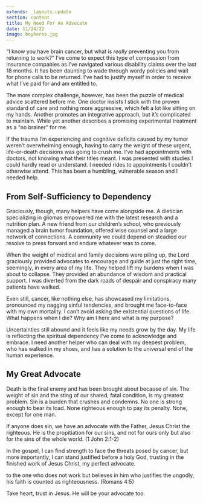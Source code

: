 ```yaml
---
extends: _layouts.update
section: content
title: My Need For An Advocate
date: 11/24/22
image: boyheros.jpg
---
```


“I know you have brain cancer, but what is <i>really</i> preventing you from returning to work?” I’ve come to expect this type of compassion from insurance companies as I’ve navigated various disability claims over the last 18 months. It has been daunting to wade through wordy policies and wait for phone calls to be returned. I’ve had to justify myself in order to receive what I’ve paid for and am entitled to. 

The more complex challenge, however, has been the puzzle of medical advice scattered before me. One doctor insists I stick with the proven standard of care and nothing more aggressive, which felt a lot like sitting on my hands. Another promotes an integrative approach, but it’s complicated to maintain. While yet another describes a promising experimental treatment as a “no brainer” for me. 

If the trauma I’m experiencing and cognitive deficits caused by my tumor weren’t overwhelming enough, having to carry the weight of these urgent, life-or-death decisions was going to crush me. I've had appointments with doctors, not knowing what their titles meant. I was presented with studies I could hardly read or understand. I needed rides to appointments I couldn’t otherwise attend. This has been a humbling, vulnerable season and I needed help. 

## From Self-Sufficiency to Dependency 

Graciously, though, many helpers have come alongside me. A dietician specializing in gliomas empowered me with the latest research and a nutrition plan. A new friend from our children’s school, who previously managed a brain tumor foundation, offered wise counsel and a large network of connections. A community we could depend on steadied our resolve to press forward and endure whatever was to come.

When the weight of medical and family decisions were piling up, the Lord graciously provided advocates to encourage and guide at just the right time, seemingly, in every area of my life. They helped lift my burdens when I was about to collapse. They provided an abundance of wisdom and practical support. I was diverted from the dark roads of despair and conspiracy many patients have walked.

Even still, cancer, like nothing else, has showcased my limitations, pronounced my nagging sinful tendencies, and brought me face-to-face with my own mortality. I can’t avoid asking the existential questions of life. What happens when I die? Why am I here and what is my purpose?

Uncertainties still abound and it feels like my needs grow by the day. My life is reflecting the spiritual dependency I’ve come to acknowledge and embrace. I need another helper who can deal with my deepest problem, who has walked in my shoes, and has a solution to the universal end of the human experience. 

## My Great Advocate

Death is the final enemy and has been brought about because of sin. The weight of sin and the sting of our shared, fatal condition, is my greatest problem. Sin is a burden that crushes and condemns. No one is strong enough to bear its load. None righteous enough to pay its penalty. None, except for one man. 

<x-blockquote class="font-mono">
    <div>If anyone does sin, we have an advocate with the Father, Jesus Christ the righteous. He is the propitiation for our sins, and not for ours only but also for the sins of the whole world. (1 John 2:1-2)</div>
</x-blockquote>

In the gospel, I can find strength to face the threats posed by cancer, but more importantly, I can stand justified before a holy God, trusting in the finished work of Jesus Christ, my perfect advocate. 

<x-blockquote class="font-mono">
    <div>to the one who does not work but believes in him who justifies the ungodly, his faith is counted as righteousness. (Romans 4:5)</div>
</x-blockquote>

Take heart, trust in Jesus. He will be your advocate too.

